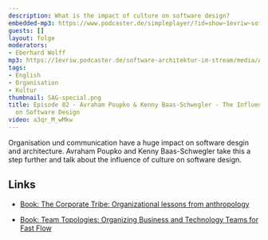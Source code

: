 ```yaml
---
description: What is the impact of culture on software design?
embedded-mp3: https://www.podcaster.de/simpleplayer/?id=show~1evriw~software-architektur-im-stream~pod-d659fe2c51726149120b47c166&v=1634663608
guests: []
layout: folge
moderators:
- Eberhard Wolff
mp3: https://1evriw.podcaster.de/software-architektur-im-stream/media/AvrahamPoupkoKennyBaas-SchweglerTheInfluenceOfCultureOnSoftwareDesign.mp3
tags:
- English
- Organisation
- Kultur
thumbnail: SAG-special.png
title: Episode 82 - Avraham Poupko & Kenny Baas-Schwegler - The Influence of Culture
  on Software Design
video: a3qr_M_wMkw
---
```


Organisation und communication have a huge impact on software desgin
and architecture. Avraham Poupko and Kenny Baas-Schwegler take this a
step further and talk about the influence of culture on software
design.

## Links

* [Book: The Corporate Tribe: Organizational lessons from anthropology](https://amzn.to/3p1bOFr)

* [Book: Team Topologies: Organizing Business and Technology Teams for
  Fast Flow](https://amzn.to/2YPnqjV)

